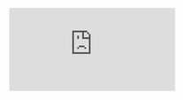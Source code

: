![Coverage Badge](https://img.shields.io/endpoint?url=https://gist.githubusercontent.com/MarcioRamos90/56acb6c98677c3057bf40d8b43b117b2079561f3/raw/Kata-TDD-String-Calculator__pull_##.json)
